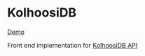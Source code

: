 # KolhoosiDB

[Demo](https://kolhoosidb.herokuapp.com)

Front end implementation for [KolhoosiDB API](https://github.com/akuakuka/kolhoosidb)